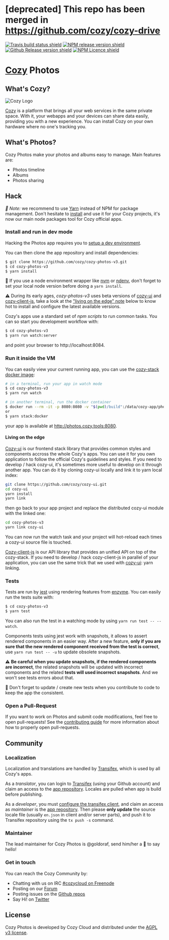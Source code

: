 # [deprecated] This repo has been merged in https://github.com/cozy/cozy-drive

[![Travis build status shield](https://img.shields.io/travis/cozy/cozy-photos-v3.svg?branch=master)](https://travis-ci.org/cozy/cozy-photos-v3)
[![NPM release version shield](https://img.shields.io/npm/v/cozy-photos-v3.svg)](https://www.npmjs.com/package/cozy-photos-v3)
[![Github Release version shield](https://img.shields.io/github/tag/cozy/cozy-photos-v3.svg)](https://github.com/cozy/cozy-photos-v3/releases)
[![NPM Licence shield](https://img.shields.io/npm/l/cozy-photos-v3.svg)](https://github.com/cozy/cozy-photos-v3/blob/master/LICENSE)

# [Cozy] Photos

## What's Cozy?

![Cozy Logo](https://cdn.rawgit.com/cozy/cozy-guidelines/master/templates/cozy_logo_small.svg)

[Cozy] is a platform that brings all your web services in the same private space. With it, your webapps and your devices can share data easily, providing you with a new experience. You can install Cozy on your own hardware where no one's tracking you.

## What's Photos?

Cozy Photos make your photos and albums easy to manage. Main features are:

* Photos timeline
* Albums
* Photos sharing

## Hack

_:pushpin: Note:_ we recommend to use [Yarn] instead of NPM for package management. Don't hesitate to [install][yarn-install] and use it for your Cozy projects, it's now our main node packages tool for Cozy official apps.

### Install and run in dev mode

Hacking the Photos app requires you to [setup a dev environment][setup].

You can then clone the app repository and install dependencies:

```sh
$ git clone https://github.com/cozy/cozy-photos-v3.git
$ cd cozy-photos-v3
$ yarn install
```

:pushpin: If you use a node environment wrapper like [nvm] or [ndenv], don't forget to set your local node version before doing a `yarn install`.

:warning: During its early ages, _cozy-photos-v3_ uses beta versions of [cozy-ui] and [cozy-client-js], take a look at the ["living on the edge" note](#living-on-the-edge) below to know hot to install and configure the latest available versions.

Cozy's apps use a standard set of _npm scripts_ to run common tasks. You can so start you development workflow with:

```sh
$ cd cozy-photos-v3
$ yarn run watch:server
```

and point your browser to http://localhost:8084.

### Run it inside the VM

You can easily view your current running app, you can use the [cozy-stack docker image][cozy-stack-docker]:

```sh
# in a terminal, run your app in watch mode
$ cd cozy-photos-v3
$ yarn run watch
```

```sh
# in another terminal, run the docker container
$ docker run --rm -it -p 8080:8080 -v "$(pwd)/build":/data/cozy-app/photos cozy/cozy-app-dev
or
$ yarn stack:docker
```

your app is available at http://photos.cozy.tools:8080.

#### Living on the edge

[Cozy-ui] is our frontend stack library that provides common styles and components accross the whole Cozy's apps. You can use it for you own application to follow the official Cozy's guidelines and styles. If you need to develop / hack cozy-ui, it's sometimes more useful to develop on it through another app. You can do it by cloning cozy-ui locally and link it to yarn local index:

```sh
git clone https://github.com/cozy/cozy-ui.git
cd cozy-ui
yarn install
yarn link
```

then go back to your app project and replace the distributed cozy-ui module with the linked one:

```sh
cd cozy-photos-v3
yarn link cozy-ui
```

You can now run the watch task and your project will hot-reload each times a cozy-ui source file is touched.

[Cozy-client-js] is our API library that provides an unified API on top of the cozy-stack. If you need to develop / hack cozy-client-js in parallel of your application, you can use the same trick that we used with [cozy-ui]: yarn linking.

### Tests

Tests are run by [jest] using rendering features from [enzyme]. You can easily run the tests suite with:

```sh
$ cd cozy-photos-v3
$ yarn test
```

You can also run the test in a watching mode by using `yarn run test -- --watch`.

Components tests using jest work with snapshots, it allows to assert rendered components in an easier way. After a new feature, **only if you are sure that the new rendered component received from the test is correct**, use `yarn run test -- -u` to update obsolete snapshots.

:warning: **Be careful when you update snapshots, if the rendered components are incorrect**, the related snapshots will be updated with incorrect components and the related **tests will used incorrect snapshots**. And we won't see tests errors about that.

:pushpin: Don't forget to update / create new tests when you contribute to code to keep the app the consistent.

### Open a Pull-Request

If you want to work on Photos and submit code modifications, feel free to open pull-requests! See the [contributing guide][contribute] for more information about how to properly open pull-requests.

## Community

### Localization

Localization and translations are handled by [Transifex][tx], which is used by all Cozy's apps.

As a _translator_, you can login to [Transifex][tx-signin] (using your Github account) and claim an access to the [app repository][tx-app]. Locales are pulled when app is build before publishing.

As a _developer_, you must [configure the transifex client][tx-client], and claim an access as _maintainer_ is the [app repository][tx-app]. Then please **only update** the source locale file (usually `en.json` in client and/or server parts), and push it to Transifex repository using the `tx push -s` command.

### Maintainer

The lead maintainer for Cozy Photos is @goldoraf, send him/her a :beers: to say hello!

### Get in touch

You can reach the Cozy Community by:

* Chatting with us on IRC [#cozycloud on Freenode][freenode]
* Posting on our [Forum][forum]
* Posting issues on the [Github repos][github]
* Say Hi! on [Twitter][twitter]

## License

Cozy Photos is developed by Cozy Cloud and distributed under the [AGPL v3 license][agpl-3.0].

[cozy]: https://cozy.io "Cozy Cloud"
[setup]: https://dev.cozy.io/#set-up-the-development-environment "Cozy dev docs: Set up the Development Environment"
[yarn]: https://yarnpkg.com/
[yarn-install]: https://yarnpkg.com/en/docs/install
[cozy-ui]: https://github.com/cozy/cozy-ui
[cozy-client-js]: https://github.com/cozy/cozy-client-js
[cozy-stack-docker]: https://github.com/cozy/cozy-stack/blob/master/docs/client-app-dev.md#with-docker
[doctypes]: https://cozy.github.io/cozy-doctypes/
[bill-doctype]: https://github.com/cozy/cozy-konnector-libs/blob/master/models/bill.js
[konnector-doctype]: https://github.com/cozy/cozy-konnector-libs/blob/master/models/base_model.js
[konnectors]: https://github.com/cozy/cozy-konnector-libs
[agpl-3.0]: https://www.gnu.org/licenses/agpl-3.0.html
[contribute]: CONTRIBUTING.md
[tx]: https://www.transifex.com/cozy/
[tx-signin]: https://www.transifex.com/signin/
[tx-app]: https://www.transifex.com/cozy/cozy-photos-v3/dashboard/
[tx-client]: http://docs.transifex.com/client/
[freenode]: http://webchat.freenode.net/?randomnick=1&channels=%23cozycloud&uio=d4
[forum]: https://forum.cozy.io/
[github]: https://github.com/cozy/
[twitter]: https://twitter.com/mycozycloud
[nvm]: https://github.com/creationix/nvm
[ndenv]: https://github.com/riywo/ndenv
[cozy-dev]: https://github.com/cozy/cozy-dev/
[enzyme]: https://github.com/airbnb/enzyme
[jest]: https://facebook.github.io/jest/
[checkbox]: https://help.github.com/articles/basic-writing-and-formatting-syntax/#task-lists
